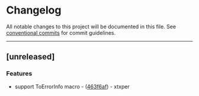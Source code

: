 # Changelog

All notable changes to this project will be documented in this file. See [conventional commits](https://www.conventionalcommits.org/) for commit guidelines.

---
## [unreleased]

### Features

- support ToErrorInfo macro - ([463f6af](https://github.com/xt-rust-bootcamp/template/commit/463f6af443057b9f6474a9b4a81fc96a26d1253e)) - xtxper

<!-- generated by git-cliff -->
